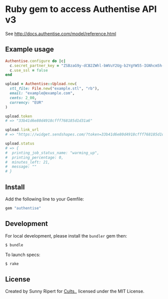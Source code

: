 Ruby gem to access Authentise API v3
====================================

See http://docs.authentise.com/model/reference.html

Example usage
-------------

```rb
Authentise.configure do |c|
  c.secret_partner_key = "ZSBzaG9y-dCB2ZWhl-bWVuY2Ug-b2YgYW55-IGNhcm5h-bCB=="
  c.use_ssl = false
end

upload = Authentise::Upload.new(
  stl_file: File.new("example.stl", "rb"),
  email: "example@example.com",
  cents: 2_00,
  currency: "EUR"
)

upload.token
# => "33b41d6e80d4918cfff768185d1d31a6"

upload.link_url
# => "https://widget.sendshapes.com/?token=33b41d6e80d4918cfff768185d1d31a6"

upload.status
# => {
#  printing_job_status_name: "warming_up",
#  printing_percentage: 0,
#  minutes_left: 21,
#  message: ""
# }
```

Install
-------

Add the following line to your Gemfile:

```rb
gem "authentise"
```


Development
-----------

For local development, please install the `bundler` gem then:

```sh
$ bundle
```

To launch specs:

```sh
$ rake
```


License
-------

Created by Sunny Ripert for [Cults.](https://cults3d.com),
licensed under the MIT License.
